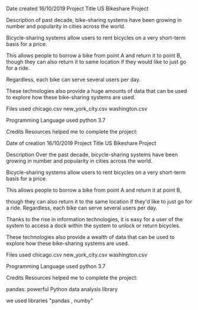 
Date created 16/10/2019 Project Title US Bikeshare Project

Description of past decade, bike-sharing systems have been growing in number and popularity in cities across the world. 

Bicycle-sharing systems allow users to rent bicycles on a very short-term basis for a price. 

This allows people to borrow a bike from point A and return it to point B, though they can also return it to same location if they would like to just go for a ride.

Regardless, each bike can serve several users per day.

These technologies also provide a huge amounts of data that can be used to explore how these bike-sharing systems are used.

Files used chicago.csv new_york_city.csv washington.csv

Programming Language used python 3.7

Credits Resources helped me to complete the project:

Date of creation  16/10/2019 Project Title US Bikeshare Project

Description Over the past decade, bicycle-sharing systems have been growing in number and popularity in cities across the world.

Bicycle-sharing systems allow users to rent bicycles on a very short-term basis for a price.

This allows people to borrow a bike from point A and return it at point B,

though they can also return it to the same location if they'd like to just go for a ride. Regardless, each bike can serve several users per day.

Thanks to the rise in information technologies, it is easy for a user of the system to access a dock within the system to unlock or return bicycles. 

These technologies also provide a wealth of data that can be used to explore how these bike-sharing systems are used.

Files used chicago.csv new_york_city.csv washington.csv

Programming Language used python 3.7

Credits Resources helped me to complete the project:

pandas: powerful Python data analysis library

we used libraries "pandas , numby"